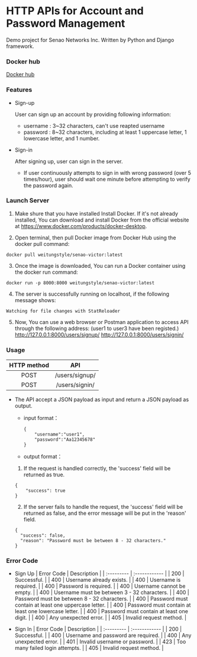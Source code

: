 # HTTP APIs for Account and Password Management

Demo project for Senao Networks Inc.
Written by Python and Django framework.

### Docker hub

[Docker hub](https://hub.docker.com/repository/docker/weitungstyle/senao-victor/general)

### Features

- Sign-up

  User can sign up an account by providing following information:

  - username : 3~32 characters, can't use reapted username
  - password : 8~32 characters, including at least 1 uppercase letter, 1 lowercase letter, and 1 number.

- Sign-in

  After signing up, user can sign in the server.

  - If user continuously attempts to sign in with wrong password (over 5 times/hour), user should wait one minute before attempting to verify the password again.

### Launch Server

1. Make shure that you have installed Install Docker. If it's not already installed, You can download and install Docker from the official website at https://www.docker.com/products/docker-desktop.

2. Open terminal, then pull Docker image from Docker Hub using the docker pull command:

```
docker pull weitungstyle/senao-victor:latest
```

3. Once the image is downloaded, You can run a Docker container using the docker run command:

```
docker run -p 8000:8000 weitungstyle/senao-victor:latest
```

4. The server is successfully running on localhost, if the following message shows:

```
Watching for file changes with StatReloader
```

5. Now, You can use a web browser or Postman application to access API through the following address:
   (user1 to user3 have been registed.)
   http://127.0.0.1:8000/users/signup/
   http://127.0.0.1:8000/users/signin/

### Usage

| HTTP method |      API       |
| :---------: | :------------: |
|    POST     | /users/signup/ |
|    POST     | /users/signin/ |

- The API accept a JSON payload as input and return a JSON payload as output.

  - input format：

    ```
    {
        "username":"user1",
        "password":"Aa12345678"
    }
    ```

  - output format：

  1. If the request is handled correctly, the 'success' field will be returned as true.

  ```
  {
      "success": true
  }
  ```

  2. If the server fails to handle the request, the 'success' field will be returned as false, and the error message will be put in the 'reason' field.

  ```
  {
    "success": false,
    "reason": "Password must be between 8 - 32 characters."
  }
  ```

### Error Code

- Sign Up
  | Error Code | Description |
  | :--------- | :------------ |
  | 200 | Successful. |
  | 400 | Username already exists. |
  | 400 | Username is required. |
  | 400 | Password is required. |
  | 400 | Username cannot be empty. |
  | 400 | Username must be between 3 - 32 characters. |
  | 400 | Password must be between 8 - 32 characters. |
  | 400 | Password must contain at least one uppercase letter. |
  | 400 | Password must contain at least one lowercase letter. |
  | 400 | Password must contain at least one digit. |
  | 400 | Any unexpected error. |
  | 405 | Invalid request method. |

- Sign In
  | Error Code | Description |
  | :--------- | :------------ |
  | 200 | Successful. |
  | 400 | Username and password are required. |
  | 400 | Any unexpected error. |
  | 401 | Invalid username or password. |
  | 423 | Too many failed login attempts. |
  | 405 | Invalid request method. |

